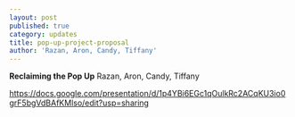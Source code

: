 ```yaml
---
layout: post
published: true
category: updates
title: pop-up-project-proposal
author: 'Razan, Aron, Candy, Tiffany'
---
```

**Reclaiming the Pop Up**
Razan, Aron, Candy, Tiffany

https://docs.google.com/presentation/d/1p4YBi6EGc1qOulkRc2ACqKU3io0grF5bgVdBAfKMlso/edit?usp=sharing
